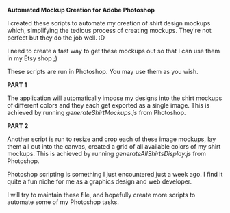 **Automated Mockup Creation for Adobe Photoshop**

I created these scripts to automate my creation of shirt design mockups which, simplifying the tedious process of creating mockups. They're not perfect but they do the job well. :D

I need to create a fast way to get these mockups out so that I can use them in my Etsy shop ;)

These scripts are run in Photoshop. You may use them as you wish. 

**PART 1**

The application will automatically impose my designs into the shirt mockups of different colors and they each get exported as a single image.
This is achieved by running _generateShirtMockups.js_ from Photoshop.


**PART 2** 

Another script is run to resize and crop each of these image mockups, lay them all out into the canvas, created a grid of all available colors of my shirt mockups. This is achieved by running _generateAllShirtsDisplay.js_ from Photoshop.

Photoshop scripting is something I just encountered just a week ago. I find it quite a fun niche for me as a graphics design and web developer.

I will try to maintain these file, and hopefully create more scripts to automate some of my Photoshop tasks. 
